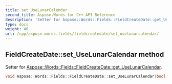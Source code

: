 ```yaml
---
title: set_UseLunarCalendar
second_title: Aspose.Words for C++ API Reference
description: 'Setter for Aspose::Words::Fields::FieldCreateDate::get_UseLunarCalendar.'
type: docs
weight: 40
url: /cpp/aspose.words.fields/fieldcreatedate/set_uselunarcalendar/
---
```

## FieldCreateDate::set_UseLunarCalendar method


Setter for [Aspose::Words::Fields::FieldCreateDate::get_UseLunarCalendar](../get_uselunarcalendar/).

```cpp
void Aspose::Words::Fields::FieldCreateDate::set_UseLunarCalendar(bool value)
```

